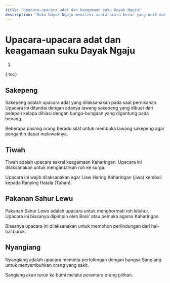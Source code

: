 ```yaml
---
title: "Upacara-upacara adat dan keagamaan suku Dayak Ngaju"
description: "Suku Dayak Ngaju memiliki acara-acara besar yang unik dan wajib diketahui."
---
```

# Upacara-upacara adat dan keagamaan suku Dayak Ngaju

1. 
{:toc}

## Sakepeng

Sakepeng adalah upacara adat yang dilaksanakan pada saat pernikahan. Upacara ini ditandai dengan adanya lawang sakepeng yang dibuat dari pelepah kelapa dihiasi dengan bunga-bungaan yang digantung pada benang.

Beberapa pasang orang beradu silat untuk membuka lawang sakepeng agar pengantin dapat melewatinya.

## Tiwah

Tiwah adalah upacara sakral keagamaan Kaharingan. Upacara ini dilaksanakan untuk mengantarkan roh ke surga.

Upacara ini wajib dilaksanakan agar Liaw Haring Kaharingan (jiwa) kembali kepada Ranying Hatala (Tuhan).

## Pakanan Sahur Lewu

Pakanan Sahur Lewu adalah upacara untuk menghormati roh leluhur. Upacara ini biasanya dipimpin oleh Basir atau pemuka agama Kaharingan.

Biasanya upacara ini dilaksanakan untuk memohon perlindungan dari hal-hal buruk.

## Nyangiang

Nyangiang adalah upacara meminta pertolongan dengan bangsa Sangiang untuk menyembuhkan orang yang sakit.

Sangiang akan turun ke bumi melalui perantara orang pilihan.
